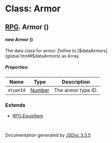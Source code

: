 # Class: Armor

## [RPG](RPG.md).  Armor ()

#### new Armor ()

The data class for armor. Define to [$dataArmors](global.html#$dataArmors) as Array.

##### Properties:

| Name | Type | Description |
| --- | --- | --- |
| `atypeId` | [Number](Number.md) | The armor type ID. |

<dl>
</dl>

### Extends

* [RPG.EquipItem](RPG.EquipItem.md)

 <br>

  Documentation generated by [JSDoc 3.5.5](https://github.com/jsdoc3/jsdoc)
